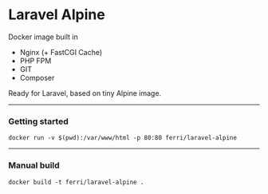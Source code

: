 # Laravel Alpine

Docker image built in 

- Nginx (+ FastCGI Cache)
- PHP FPM
- GIT
- Composer

Ready for Laravel, based on tiny Alpine image.

---

### Getting started

```
docker run -v $(pwd):/var/www/html -p 80:80 ferri/laravel-alpine
```

---

### Manual build

```
docker build -t ferri/laravel-alpine .
```